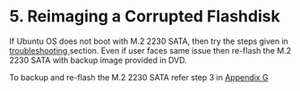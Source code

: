 # 5. Reimaging a Corrupted Flashdisk

If Ubuntu OS does not boot with M.2 2230 SATA, then try the steps given in [troubleshooting ](8-troubleshooting/)section. Even if user faces same issue then re-flash the M.2 2230 SATA with backup image provided in DVD.

To backup and re-flash the M.2 2230 SATA refer step 3 in [Appendix G](9-appendices/appendix-g-dd-command-for-image-backup.md)
